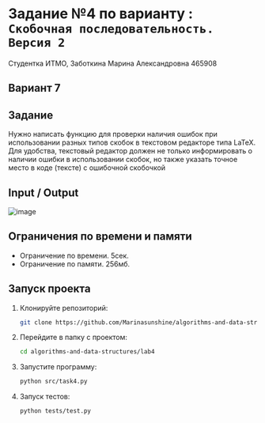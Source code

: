# Задание №4 по варианту  : `Скобочная последовательность. Версия 2`
Студентка ИТМО,  Заботкина Марина Александровна 465908

## Вариант 7

## Задание 
Нужно написать функцию для проверки наличия ошибок при использовании разных типов скобок в текстовом редакторе типа LaTeX.
Для удобства, текстовый редактор должен не только информировать о наличии ошибки в использовании скобок, но также указать точное место в коде (тексте) с ошибочной скобочкой

## Input / Output 

![image](https://github.com/user-attachments/assets/46ab7aca-515f-4e11-a420-07927b002aaa)

## Ограничения по времени и памяти

- Ограничение по времени. 5сек.
- Ограничение по памяти. 256мб.

## Запуск проекта
1. Клонируйте репозиторий:
   ```bash
   git clone https://github.com/Marinasunshine/algorithms-and-data-structures.git
   ```
2. Перейдите в папку с проектом:
   ```bash
   cd algorithms-and-data-structures/lab4
   ```
3. Запустите программу:
   ```bash
   python src/task4.py
   ```

4. Запуск тестов:
   ```bash
   python tests/test.py
   ```
